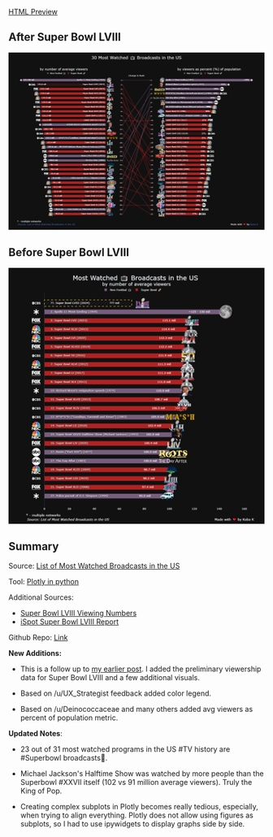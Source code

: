 
[HTML Preview](https://htmlpreview.github.io/?https://raw.githubusercontent.com/KobaKhit/vizvault/main/most-watched-broadcasts/most-watched-broadcasts-us-dark.html)

## After Super Bowl LVIII
![](most-watched-broadcasts-us-2.png)

## Before Super Bowl LVIII
![](most-watched-broadcasts-us.png)


## Summary

Source: [List of Most Watched Broadcasts in the US](https://en.wikipedia.org/wiki/List_of_most_watched_television_broadcasts_in_the_United_States)

Tool: [Plotly in python](https://plotly.com/python/)

Additional Sources:

  - [Super Bowl LVIII Viewing Numbers](https://www.tvtechnology.com/news/super-bowl-lviii-wrap-up-viewing-numbers-up-paramount-stumbles)
  - [iSpot Super Bowl LVIII Report](https://www.ispot.tv/hub/super-bowl-lviii-scores-average-second-by-second-audience-of-126-6-million-viewers-across-all-linear-out-of-home-and-streaming)

Github Repo: [Link](https://github.com/KobaKhit/vizvault/tree/main/most-watched-broadcasts)

**New Additions:**

  - This is a follow up to [my earlier post](https://www.reddit.com/r/dataisbeautiful/comments/1aomos2/oc_most_watched_broadcasts_in_the_us_will). I added the preliminary viewership data for Super Bowl LVIII and a few additional visuals.

  - Based on /u/UX_Strategist feedback added color legend.

  - Based on /u/Deinococcaceae and many others added avg viewers as percent of population metric.

**Updated Notes**:

  - 23 out of 31 most watched programs in the US #TV history are #Superbowl broadcasts🏈.

  - Michael Jackson's Halftime Show was watched by more people than the Superbowl #XXVII itself (102 vs 91 million average viewers). Truly the King of Pop.

  - Creating complex subplots in Plotly becomes really tedious, especially, when trying to align everything. Plotly does not allow using figures as subplots, so I had to use ipywidgets to display graphs side by side.